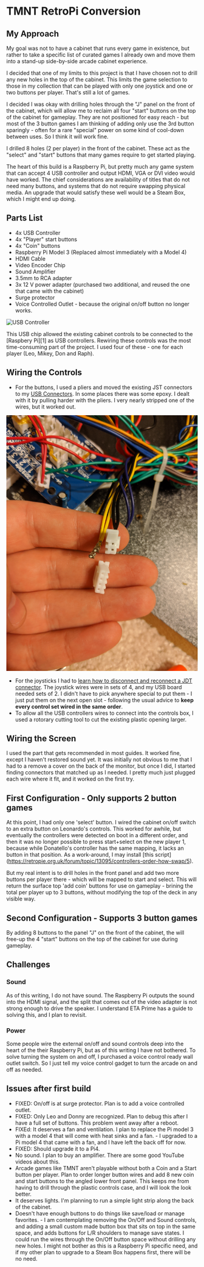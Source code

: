 
# TMNT RetroPi Conversion

## My Approach

My goal was not to have a cabinet that runs every game in existence, but rather to take a specific list of curated games I already own and move them into a stand-up side-by-side arcade cabinet experience.

I decided that one of my limits to this project is that I have chosen not to drill any new holes in the top of the cabinet. This limits the game selection to those in my collection that can be played with only one joystick and one or two buttons per player. That's still a lot of games.

I decided I was okay with drilling holes through the "J" panel on the front of the cabinet, which will allow me to reclaim all four "start" buttons on the top of the cabinet for gameplay. They are not positioned for easy reach - but most of the 3 button games I am thinking of adding only use the 3rd button sparingly - often for a rare "special" power on some kind of cool-down between uses. So I think it will work fine.

I drilled 8 holes (2 per player) in the front of the cabinet. These act as the "select" and "start" buttons that many games require to get started playing.

The heart of this build is a Raspberry Pi, but pretty much any game system that can accept 4 USB controller and output HDMI, VGA or DVI video would have worked. The chief considerations are availability of titles that do not need many buttons, and systems that do not require swapping physical media. An upgrade that would satisfy these well would be a Steam Box, which I might end up doing.

## Parts List

- 4x USB Controller
- 4x "Player" start buttons
- 4x "Coin" buttons
- Raspberry Pi Model 3 (Replaced almost immediately with a Model 4)
- HDMI Cable
- Video Encoder Chip
- Sound Amplifier
- 3.5mm to RCA adapter
- 3x 12 V power adapter (purchased two additional, and reused the one that came with the cabinet)
- Surge protector
- Voice Controlled Outlet - because the original on/off button no longer works.

![USB Controller](img/usb_1.jpg)

This USB chip allowed the existing cabinet controls to be connected to the [Raspbery Pi][1] as USB controllers. Rewiring these controls was the most time-consuming part of the project. I used four of these - one for each player (Leo, Mikey, Don and Raph).

## Wiring the Controls

+ For the buttons, I used a pliers and moved the existing JST connectors to my [USB Connectors](https://smile.amazon.com/gp/aw/d/B01FZ797OC?psc=1&ref=ppx_pop_mob_b_asin_title). In some places there was some epoxy. I dealt with it by pulling harder with the pliers. I very nearly stripped one of the wires, but it worked out.


![this 4 wire connector had to be turned into a pair of two wire connectors](img/rewired.jpg)

+ For the joysticks I had to [learn how to disconnect and reconnect a JDT connector](https://youtu.be/kRvDgiX4Sk4). The joystick wires were in sets of 4, and my USB board needed sets of 2. I didn't have to pick anywhere special to put them - I just put them on the next open slot - following the usual advice to **keep every control set wired in the same order**.
+ To allow all the USB controllers wires to connect into the controls box, I used a rotorary cutting tool to cut the existing plastic opening larger.

## Wiring the Screen

I used the part that gets recommended in most guides. It worked fine, except I haven't restored sound yet. It was initially not obvious to me that I had to a remove a cover on the back of the monitor, but once I did, I started finding connectors that matched up as I needed. I pretty much just plugged each wire where it fit, and it worked on the first try.

## First Configuration - Only supports 2 button games

At this point, I had only one 'select' button. I wired the cabinet on/off switch to an extra button on Leonardo's controls. This worked for awhile, but eventually the controllers were detected on boot in a different order, and then it was no longer possible to press start+select on the new player 1, because while Donatello's controller has the same mapping, it lacks an button in that position. As a work-around, I may install [this script] (https://retropie.org.uk/forum/topic/13095/controllers-order-how-swap/5). 
 
But my real intent is to drill holes in the front panel and add two more buttons per player there - which will be mapped to start and select. This will return the surface top 'add coin' buttons for use on gameplay - brining the total per player up to 3 buttons, without modifying the top of the deck in any visible way.

## Second Configuration - Supports 3 button games

By adding 8 buttons to the panel "J" on the front of the cabinet, the will free-up the 4 "start" buttons on the top of the cabinet for use during gameplay.

## Challenges

### Sound

As of this writing, I do not have sound. The Raspberry Pi outputs the sound into the HDMI signal, and the split that comes out of the video adapter is not strong enough to drive the speaker. I understand ETA Prime has a guide to solving this, and I plan to revisit.

### Power

Some people wire the external on/off and sound controls deep into the heart of the their Raspberry Pi, but as of this writing I have not bothered. To solve turning the system on and off, I purchased a voice control ready wall outlet switch. So I just tell my voice control gadget to turn the arcade on and off as needed.

## Issues after first build

+ FIXED: On/off is at surge protector. Plan is to add a voice controlled outlet.
+ FIXED: Only Leo and Donny are recognized. Plan to debug this after I have a full set of buttons. This problem went away after a reboot.
+ FIXEd: It deserves a fan and ventilation. I plan to replace the Pi model 3 with a model 4 that will come with heat sinks and a fan. - I upgraded to a Pi model 4 that came with a fan, and I have left the back off for now.
+ FIXED: Should upgrade it to a Pi4.
+ No sound. I plan to buy an amplifier. There are some good YouTube videos about this.
+ Arcade games like TMNT aren't playable without both a Coin and a Start button per player. Plan to order longer button wires and add 8 new coin and start buttons to the angled lower front panel. This keeps me from having to drill through the plastic controls case, and I will look the look better.
+ It deserves lights. I'm planning to run a simple light strip along the back of the cabinet.
+ Doesn't have enough buttons to do things like save/load or manage favorites. - I am contemplating removing the On/Off and Sound controls, and adding a small custom made button box that sits on top in the same space, and adds buttons for L/R shoulders to manage save states. I could run the wires through the On/Off button space without drilling any new holes. I might not bother as this is a Raspberry Pi specific need, and if my other plan to upgrade to a Steam Box happens first, there will be no need.